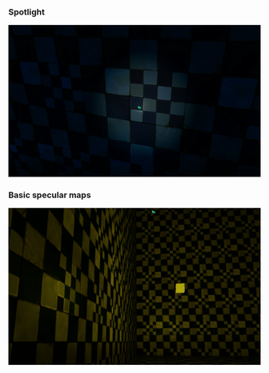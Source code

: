 ### Spotlight
![Basic_Specular_Light](https://github.com/NickJoannette/GL_EnginePractice_Linux/blob/master/demo_photos/Spotlightexample.PNG)


### Basic specular maps
![Basic_Specular_Light](https://github.com/NickJoannette/GL_EnginePractice_Linux/blob/master/demo_photos/Specularexample.PNG)

